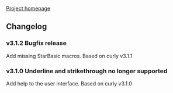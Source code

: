 [Project homepage](index)

## Changelog

### v3.1.2 Bugfix release

Add missing StarBasic macros. Based on curly v3.1.1


### v3.1.0 Underline and strikethrough no longer supported

Add help to the user interface. Based on curly v3.1.0
